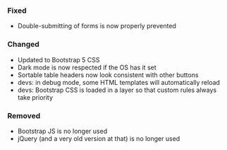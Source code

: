 ### Fixed

- Double-submitting of forms is now properly prevented

### Changed

- Updated to Bootstrap 5 CSS
- Dark mode is now respected if the OS has it set
- Sortable table headers now look consistent with other buttons
- devs: in debug mode, some HTML templates will automatically reload
- devs: Bootstrap CSS is loaded in a layer so that custom rules always take priority

### Removed

- Bootstrap JS is no longer used
- jQuery (and a very old version at that) is no longer used
